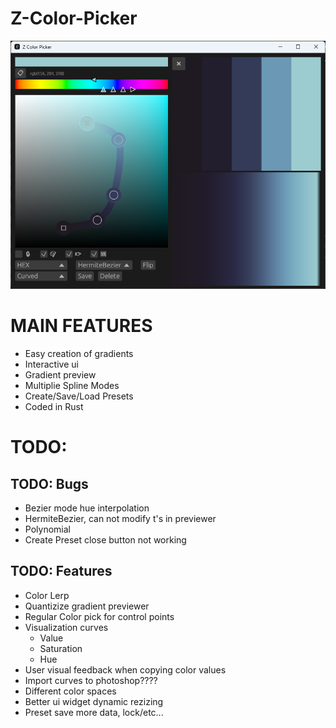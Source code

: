 # Z-Color-Picker

![alt text](img/preview_even_newer.png)

# MAIN FEATURES
* Easy creation of gradients
* Interactive ui
* Gradient preview
* Multiplie Spline Modes
* Create/Save/Load Presets
* Coded in Rust

# TODO:

## TODO: Bugs
* Bezier mode hue interpolation
* HermiteBezier, can not modify t's in previewer
* Polynomial
* Create Preset close button not working

## TODO: Features
* Color Lerp
* Quantizize gradient previewer
* Regular Color pick for control points
* Visualization curves
    - Value
    - Saturation
    - Hue
* User visual feedback when copying color values
* Import curves to photoshop????
* Different color spaces
* Better ui widget dynamic rezizing
* Preset save more data, lock/etc...
